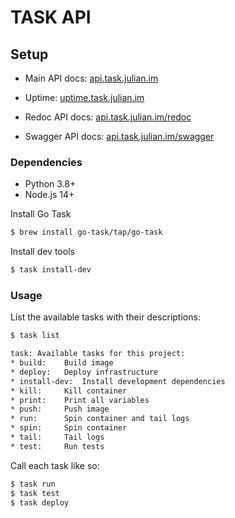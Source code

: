 # TASK API

## Setup
- Main API docs: [api.task.julian.im](https://api.task.julian.im)
- Uptime: [uptime.task.julian.im](https://uptime.task.julian.im)


- Redoc API docs: [api.task.julian.im/redoc](https://api.task.julian.im/redoc)
- Swagger API docs: [api.task.julian.im/swagger](https://api.task.julian.im/swagger)


### Dependencies
- Python 3.8+
- Node.js 14+

Install Go Task
```bash
$ brew install go-task/tap/go-task
```

Install dev tools
```bash
$ task install-dev
```

### Usage
List the available tasks with their descriptions:
```bash
$ task list

task: Available tasks for this project:
* build: 	Build image
* deploy: 	Deploy infrastructure
* install-dev: 	Install development dependencies
* kill: 	Kill container
* print: 	Print all variables
* push: 	Push image
* run: 		Spin container and tail logs
* spin: 	Spin container
* tail: 	Tail logs
* test: 	Run tests
```

Call each task like so:
```bash
$ task run
$ task test
$ task deploy
```
